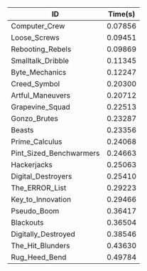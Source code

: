 |ID|Time(s)|
|-|-|
|Computer_Crew|0.07856|
|Loose_Screws|0.09451|
|Rebooting_Rebels|0.09869|
|Smalltalk_Dribble|0.11345|
|Byte_Mechanics|0.12247|
|Creed_Symbol|0.20300|
|Artful_Maneuvers|0.20712|
|Grapevine_Squad|0.22513|
|Gonzo_Brutes|0.23287|
|Beasts|0.23356|
|Prime_Calculus|0.24068|
|Pint_Sized_Benchwarmers|0.24663|
|Hackerjacks|0.25063|
|Digital_Destroyers|0.25410|
|The_ERROR_List|0.29223|
|Key_to_Innovation|0.29466|
|Pseudo_Boom|0.36417|
|Blackouts|0.36504|
|Digitally_Destroyed|0.38546|
|The_Hit_Blunders|0.43630|
|Rug_Heed_Bend|0.49784|
